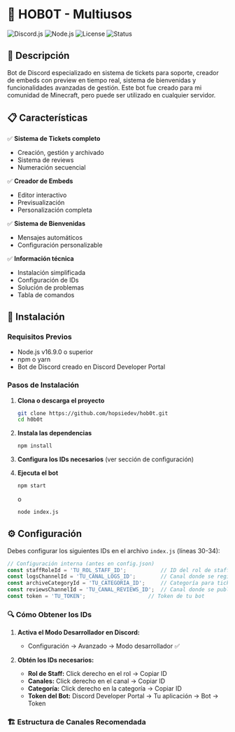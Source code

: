 #                  🎫 HOB0T - Multiusos

![Discord.js](https://img.shields.io/badge/discord.js-v14-blue)
![Node.js](https://img.shields.io/badge/node.js-v16+-green)
![License](https://img.shields.io/badge/license-MIT-yellow)
![Status](https://img.shields.io/badge/status-active-brightgreen)   

## 📝 Descripción

Bot de Discord especializado en sistema de tickets para soporte, creador de embeds con preview en tiempo real, sistema de bienvenidas y funcionalidades avanzadas de gestión. Este bot fue creado para mi comunidad de Minecraft, pero puede ser utilizado en cualquier servidor.

## 📋 Características

✅ **Sistema de Tickets completo**
- Creación, gestión y archivado
- Sistema de reviews
- Numeración secuencial

✅ **Creador de Embeds**
- Editor interactivo
- Previsualización
- Personalización completa

✅ **Sistema de Bienvenidas**
- Mensajes automáticos
- Configuración personalizable

✅ **Información técnica**
- Instalación simplificada
- Configuración de IDs
- Solución de problemas
- Tabla de comandos

## 🚀 Instalación

### Requisitos Previos
- Node.js v16.9.0 o superior
- npm o yarn
- Bot de Discord creado en Discord Developer Portal

### Pasos de Instalación

1. **Clona o descarga el proyecto**
   ```bash
   git clone https://github.com/hopsiedev/hob0t.git
   cd h0b0t
   ```

2. **Instala las dependencias**
   ```bash
   npm install
   ```

3. **Configura los IDs necesarios** (ver sección de configuración)

4. **Ejecuta el bot**
   ```bash
   npm start
   ```
   o
   ```bash
   node index.js
   ```

## ⚙️ Configuración

Debes configurar los siguientes IDs en el archivo `index.js` (líneas 30-34):

```javascript
// Configuración interna (antes en config.json)
const staffRoleId = 'TU_ROL_STAFF_ID';           // ID del rol de staff
const logsChannelId = 'TU_CANAL_LOGS_ID';        // Canal donde se registran los tickets
const archiveCategoryId = 'TU_CATEGORIA_ID';     // Categoría para tickets archivados
const reviewsChannelId = 'TU_CANAL_REVIEWS_ID';  // Canal donde se publican las reviews
const token = 'TU_TOKEN';                    // Token de tu bot
```

### 🔍 Cómo Obtener los IDs

1. **Activa el Modo Desarrollador en Discord:**
   - Configuración → Avanzado → Modo desarrollador ✅

2. **Obtén los IDs necesarios:**
   - **Rol de Staff:** Click derecho en el rol → Copiar ID
   - **Canales:** Click derecho en el canal → Copiar ID
   - **Categoría:** Click derecho en la categoría → Copiar ID
   - **Token del Bot:** Discord Developer Portal → Tu aplicación → Bot → Token

### 🏗️ Estructura de Canales Recomendada
